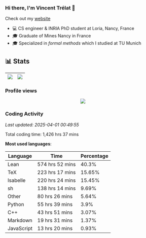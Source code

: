 ### Hi there, I'm Vincent Trélat 👋

Check out my [website](https://vtrelat.github.io)

-   💻 CS engineer & INRIA PhD student at Loria, Nancy, France
-   🎓 Graduate of Mines Nancy in France
-   🎓 Specialized in _formal methods_ which I studied at TU Munich

## 📊 **Stats**

| <img align="center" src="https://readme-stats.clckblog.space/api?username=VTrelat&show_icons=true&include_all_commits=true&theme=tokyonight&hide_border=true" /> | <img align="center" src="https://readme-stats.clckblog.space/api/top-langs/?username=VTrelat&layout=compact&theme=tokyonight&hide_border=true" /> |
| ---------------------------------------------------------------------------------------------------------------------------------------------------------------- | ------------------------------------------------------------------------------------------------------------------------------------------------- |

### Profile views

<p align="center">
 <img src="https://profile-counter.glitch.me/VTrelat/count.svg" />
</p>

<!--automations-->
### Coding Activity
_Last updated: 2025-04-01 00:49:55_

Total coding time: 1,426 hrs 37 mins

**Most used languages**:

| Language | Time | Percentage |
| ------------- | ------------- | ------------- |
| Lean | 574 hrs 52 mins | 40.3% |
| TeX | 223 hrs 17 mins | 15.65% |
| Isabelle | 220 hrs 24 mins | 15.45% |
| sh | 138 hrs 14 mins | 9.69% |
| Other | 80 hrs 26 mins | 5.64% |
| Python | 55 hrs 39 mins | 3.9% |
| C++ | 43 hrs 51 mins | 3.07% |
| Markdown | 19 hrs 31 mins | 1.37% |
| JavaScript | 13 hrs 20 mins | 0.93% |

